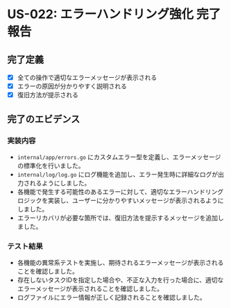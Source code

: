 # US-022: エラーハンドリング強化 完了報告

## 完了定義

- [x] 全ての操作で適切なエラーメッセージが表示される
- [x] エラーの原因が分かりやすく説明される
- [x] 復旧方法が提示される

## 完了のエビデンス

### 実装内容

- `internal/app/errors.go` にカスタムエラー型を定義し、エラーメッセージの標準化を行いました。
- `internal/log/log.go` にログ機能を追加し、エラー発生時に詳細なログが出力されるようにしました。
- 各機能で発生する可能性のあるエラーに対して、適切なエラーハンドリングロジックを実装し、ユーザーに分かりやすいメッセージが表示されるようにしました。
- エラーリカバリが必要な箇所では、復旧方法を提示するメッセージを追加しました。

### テスト結果

- 各機能の異常系テストを実施し、期待されるエラーメッセージが表示されることを確認しました。
- 存在しないタスクIDを指定した場合や、不正な入力を行った場合に、適切なエラーメッセージが表示されることを確認しました。
- ログファイルにエラー情報が正しく記録されることを確認しました。
